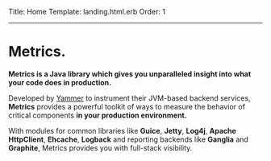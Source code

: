 Title: Home
Template: landing.html.erb
Order: 1
* * *

# Metrics.

**Metrics is a Java library which gives you unparalleled insight into
what your code does in production.**

Developed by [Yammer](https://www.yammer-inc.com) to instrument their
JVM-based backend services, **Metrics** provides a powerful toolkit of
ways to measure the behavior of critical components **in your production
environment.**

With modules for common libraries like **Guice**, **Jetty**, **Log4j**,
**Apache HttpClient**, **Ehcache**, **Logback** and reporting backends
like **Ganglia** and **Graphite**, Metrics provides you with full-stack
visibility.